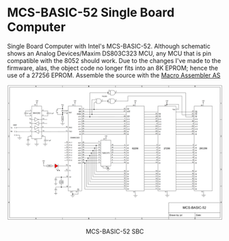 # MCS-BASIC-52 Single Board Computer
Single Board Computer with Intel's MCS-BASIC-52. Although schematic shows an Analog Devices/Maxim DS803C323 MCU, any MCU that is pin compatible with the 8052 should work.
Due to the changes I've made to the firmware, alas, the object code no longer fits into an 8K EPROM; hence the use of a 27256 EPROM. Assemble the source with the [Macro Assembler AS](http://john.ccac.rwth-aachen.de:8000/as/)
<p align="center"><img src="/images/MCS-BASIC-52 SBC.png"/>
<p align="center">MCS-BASIC-52 SBC</p><br>

